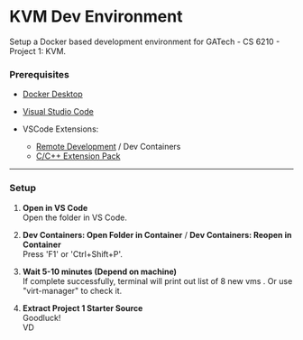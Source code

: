 # KVM Dev Environment

Setup a Docker based development environment for GATech - CS 6210 - Project 1: KVM.  

### Prerequisites

- [Docker Desktop](https://www.docker.com/)
- [Visual Studio Code](https://code.visualstudio.com/)  

- VSCode Extensions: 
  - [Remote Development](https://marketplace.visualstudio.com/items?itemName=ms-vscode-remote.vscode-remote-extensionpack) / Dev Containers
  - [C/C++ Extension Pack](https://marketplace.visualstudio.com/items?itemName=ms-vscode.cpptools-extension-pack)

---

### Setup

1. **Open in VS Code**  
   Open the folder in VS Code.  

2. **Dev Containers: Open Folder in Container** / **Dev Containers: Reopen in Container**  
   Press 'F1' or 'Ctrl+Shift+P'.

3. **Wait 5-10 minutes (Depend on machine)**  
   If complete successfully, terminal will print out list of 8 new vms . Or use "virt-manager" to check it.

4. **Extract Project 1 Starter Source**  
   Goodluck!  
   VD
